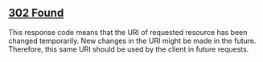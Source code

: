 ## [302 Found](https://developer.mozilla.org/en-US/docs/Web/HTTP/Status/302)
This response code means that the URI of requested resource has been changed temporarily. New changes in the URI might be made in the future. Therefore, this same URI should be used by the client in future requests.
